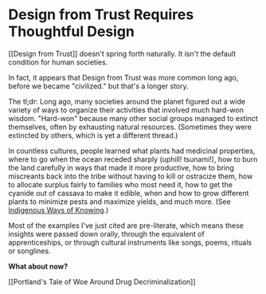 # Design from Trust Requires Thoughtful Design

[[Design from Trust]] doesn't spring forth naturally. It isn't the default condition for human societies. 

In fact, it appears that Design from Trust was more common long ago, before we became "civilized." but that's a longer story. 

The tl;dr: Long ago, many societies around the planet figured out a wide variety of ways to organize their activities that involved much hard-won wisdom. "Hard-won" because many other social groups managed to extinct themselves, often by exhausting natural resources. (Sometimes they were extincted by others, which is yet a different thread.) 

In countless cultures, people learned what plants had medicinal properties, where to go when the ocean receded sharply (uphill! tsunami!), how to burn the land carefully in ways that made it more productive, how to bring miscreants back into the tribe without having to kill or ostracize them, how to allocate surplus fairly to families who most need it, how to get the cyanide out of cassava to make it edible, when and how to grow different plants to minimize pests and maximize yields, and much more. (See [Indigenous Ways of Knowing](https://bra.in/3pD4rp).)

Most of the examples I've just cited are pre-literate, which means these insights were passed down orally, through the equivalent of apprenticeships, or through cultural instruments like songs, poems, rituals or songlines. 

**What about now?**

[[Portland's Tale of Woe Around Drug Decriminalization]]

